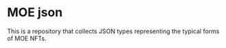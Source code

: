 # MOE json

This is a repository that collects JSON types representing the typical forms of MOE NFTs.
